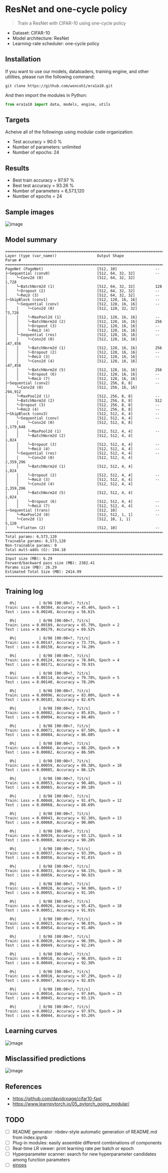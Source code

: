 # ResNet and one-cycle policy
> Train a ResNet with CIFAR-10 using one-cycle policy
- Dataset: CIFAR-10
- Model architecture: ResNet
- Learning-rate scheduler: one-cycle policy

## Installation
If you want to use our models, dataloaders, training engine, and other utilities, please run the following command:
```console
git clone https://github.com/woncoh1/era1a10.git
```
And then import the modules in Python:
```python
from era1a10 import data, models, engine, utils
```

## Targets
Acheive all of the followings using modular code organization:
- Test accuracy > 90.0 %
- Number of parameters: unlimited
- Number of epochs: 24

## Results
- Best train accuracy = 97.97 %
- Best test accuracy = 93.26 %
- Number of parameters = 6,573,120
- Number of epochs = 24

## Sample images
![image](https://github.com/woncoh1/era1a10/assets/12987758/df971189-f26e-4a5e-a876-24b20f70acdc)

## Model summary
```
==========================================================================================
Layer (type (var_name))                  Output Shape              Param #
==========================================================================================
PageNet (PageNet)                        [512, 10]                 --
├─Sequential (conv0)                     [512, 64, 32, 32]         --
│    └─Conv2d (0)                        [512, 64, 32, 32]         1,728
│    └─BatchNorm2d (1)                   [512, 64, 32, 32]         128
│    └─Dropout (2)                       [512, 64, 32, 32]         --
│    └─ReLU (3)                          [512, 64, 32, 32]         --
├─SkipBlock (conv1)                      [512, 128, 16, 16]        --
│    └─Sequential (conv)                 [512, 128, 16, 16]        --
│    │    └─Conv2d (0)                   [512, 128, 32, 32]        73,728
│    │    └─MaxPool2d (1)                [512, 128, 16, 16]        --
│    │    └─BatchNorm2d (2)              [512, 128, 16, 16]        256
│    │    └─Dropout (3)                  [512, 128, 16, 16]        --
│    │    └─ReLU (4)                     [512, 128, 16, 16]        --
│    └─Sequential (res)                  [512, 128, 16, 16]        --
│    │    └─Conv2d (0)                   [512, 128, 16, 16]        147,456
│    │    └─BatchNorm2d (1)              [512, 128, 16, 16]        256
│    │    └─Dropout (2)                  [512, 128, 16, 16]        --
│    │    └─ReLU (3)                     [512, 128, 16, 16]        --
│    │    └─Conv2d (4)                   [512, 128, 16, 16]        147,456
│    │    └─BatchNorm2d (5)              [512, 128, 16, 16]        256
│    │    └─Dropout (6)                  [512, 128, 16, 16]        --
│    │    └─ReLU (7)                     [512, 128, 16, 16]        --
├─Sequential (conv2)                     [512, 256, 8, 8]          --
│    └─Conv2d (0)                        [512, 256, 16, 16]        294,912
│    └─MaxPool2d (1)                     [512, 256, 8, 8]          --
│    └─BatchNorm2d (2)                   [512, 256, 8, 8]          512
│    └─Dropout (3)                       [512, 256, 8, 8]          --
│    └─ReLU (4)                          [512, 256, 8, 8]          --
├─SkipBlock (conv3)                      [512, 512, 4, 4]          --
│    └─Sequential (conv)                 [512, 512, 4, 4]          --
│    │    └─Conv2d (0)                   [512, 512, 8, 8]          1,179,648
│    │    └─MaxPool2d (1)                [512, 512, 4, 4]          --
│    │    └─BatchNorm2d (2)              [512, 512, 4, 4]          1,024
│    │    └─Dropout (3)                  [512, 512, 4, 4]          --
│    │    └─ReLU (4)                     [512, 512, 4, 4]          --
│    └─Sequential (res)                  [512, 512, 4, 4]          --
│    │    └─Conv2d (0)                   [512, 512, 4, 4]          2,359,296
│    │    └─BatchNorm2d (1)              [512, 512, 4, 4]          1,024
│    │    └─Dropout (2)                  [512, 512, 4, 4]          --
│    │    └─ReLU (3)                     [512, 512, 4, 4]          --
│    │    └─Conv2d (4)                   [512, 512, 4, 4]          2,359,296
│    │    └─BatchNorm2d (5)              [512, 512, 4, 4]          1,024
│    │    └─Dropout (6)                  [512, 512, 4, 4]          --
│    │    └─ReLU (7)                     [512, 512, 4, 4]          --
├─Sequential (trans)                     [512, 10]                 --
│    └─MaxPool2d (0)                     [512, 512, 1, 1]          --
│    └─Conv2d (1)                        [512, 10, 1, 1]           5,120
│    └─Flatten (2)                       [512, 10]                 --
==========================================================================================
Total params: 6,573,120
Trainable params: 6,573,120
Non-trainable params: 0
Total mult-adds (G): 194.18
==========================================================================================
Input size (MB): 6.29
Forward/backward pass size (MB): 2382.41
Params size (MB): 26.29
Estimated Total Size (MB): 2414.99
==========================================================================================
```

## Training log
```
  0%|          | 0/98 [00:00<?, ?it/s]
Train: Loss = 0.00304, Accuracy = 45.46%, Epoch = 1
Test : Loss = 0.00248, Accuracy = 56.61%

  0%|          | 0/98 [00:00<?, ?it/s]
Train: Loss = 0.00189, Accuracy = 65.79%, Epoch = 2
Test : Loss = 0.00179, Accuracy = 69.52%

  0%|          | 0/98 [00:00<?, ?it/s]
Train: Loss = 0.00147, Accuracy = 73.73%, Epoch = 3
Test : Loss = 0.00150, Accuracy = 74.20%

  0%|          | 0/98 [00:00<?, ?it/s]
Train: Loss = 0.00124, Accuracy = 78.04%, Epoch = 4
Test : Loss = 0.00171, Accuracy = 70.91%

  0%|          | 0/98 [00:00<?, ?it/s]
Train: Loss = 0.00114, Accuracy = 79.78%, Epoch = 5
Test : Loss = 0.00140, Accuracy = 78.20%

  0%|          | 0/98 [00:00<?, ?it/s]
Train: Loss = 0.00096, Accuracy = 83.00%, Epoch = 6
Test : Loss = 0.00103, Accuracy = 82.67%

  0%|          | 0/98 [00:00<?, ?it/s]
Train: Loss = 0.00082, Accuracy = 85.63%, Epoch = 7
Test : Loss = 0.00094, Accuracy = 84.46%

  0%|          | 0/98 [00:00<?, ?it/s]
Train: Loss = 0.00071, Accuracy = 87.50%, Epoch = 8
Test : Loss = 0.00084, Accuracy = 86.08%

  0%|          | 0/98 [00:00<?, ?it/s]
Train: Loss = 0.00066, Accuracy = 88.20%, Epoch = 9
Test : Loss = 0.00082, Accuracy = 86.58%

  0%|          | 0/98 [00:00<?, ?it/s]
Train: Loss = 0.00059, Accuracy = 89.38%, Epoch = 10
Test : Loss = 0.00085, Accuracy = 86.12%

  0%|          | 0/98 [00:00<?, ?it/s]
Train: Loss = 0.00053, Accuracy = 90.48%, Epoch = 11
Test : Loss = 0.00065, Accuracy = 89.18%

  0%|          | 0/98 [00:00<?, ?it/s]
Train: Loss = 0.00048, Accuracy = 91.47%, Epoch = 12
Test : Loss = 0.00068, Accuracy = 88.69%

  0%|          | 0/98 [00:00<?, ?it/s]
Train: Loss = 0.00043, Accuracy = 92.36%, Epoch = 13
Test : Loss = 0.00060, Accuracy = 90.00%

  0%|          | 0/98 [00:00<?, ?it/s]
Train: Loss = 0.00039, Accuracy = 93.12%, Epoch = 14
Test : Loss = 0.00060, Accuracy = 90.28%

  0%|          | 0/98 [00:00<?, ?it/s]
Train: Loss = 0.00037, Accuracy = 93.39%, Epoch = 15
Test : Loss = 0.00056, Accuracy = 91.01%

  0%|          | 0/98 [00:00<?, ?it/s]
Train: Loss = 0.00033, Accuracy = 94.15%, Epoch = 16
Test : Loss = 0.00056, Accuracy = 90.92%

  0%|          | 0/98 [00:00<?, ?it/s]
Train: Loss = 0.00028, Accuracy = 94.90%, Epoch = 17
Test : Loss = 0.00055, Accuracy = 91.16%

  0%|          | 0/98 [00:00<?, ?it/s]
Train: Loss = 0.00026, Accuracy = 95.42%, Epoch = 18
Test : Loss = 0.00051, Accuracy = 91.91%

  0%|          | 0/98 [00:00<?, ?it/s]
Train: Loss = 0.00023, Accuracy = 96.03%, Epoch = 19
Test : Loss = 0.00054, Accuracy = 91.40%

  0%|          | 0/98 [00:00<?, ?it/s]
Train: Loss = 0.00020, Accuracy = 96.39%, Epoch = 20
Test : Loss = 0.00049, Accuracy = 92.24%

  0%|          | 0/98 [00:00<?, ?it/s]
Train: Loss = 0.00018, Accuracy = 96.85%, Epoch = 21
Test : Loss = 0.00049, Accuracy = 92.30%

  0%|          | 0/98 [00:00<?, ?it/s]
Train: Loss = 0.00016, Accuracy = 97.29%, Epoch = 22
Test : Loss = 0.00047, Accuracy = 92.83%

  0%|          | 0/98 [00:00<?, ?it/s]
Train: Loss = 0.00014, Accuracy = 97.64%, Epoch = 23
Test : Loss = 0.00045, Accuracy = 93.13%

  0%|          | 0/98 [00:00<?, ?it/s]
Train: Loss = 0.00012, Accuracy = 97.97%, Epoch = 24
Test : Loss = 0.00044, Accuracy = 93.26%
```

## Learning curves
![image](https://github.com/woncoh1/era1a10/assets/12987758/e762d60e-d557-4dd2-8c98-3c09ad9169e0)

## Misclassified predictions
![image](https://github.com/woncoh1/era1a10/assets/12987758/6a22f5b4-d9b7-444c-ab66-ebd456d47c53)

## References
- https://github.com/davidcpage/cifar10-fast
- https://www.learnpytorch.io/05_pytorch_going_modular/

## TODO
- [ ] README generator: nbdev-style automatic generation of README.md from index.ipynb
- [ ] Plug-in modules: easily assemble different combinations of components
- [ ] Real-time LR viewer: print learning rate per batch or epoch
- [ ] Hyperparameter scanner: search for new hyperparameter candidates among function parameters
- [ ] [einops](https://github.com/arogozhnikov/einops)
